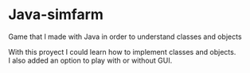 # Java-simfarm
Game that I made with Java in order to understand classes and objects

With this proyect I could learn how to implement classes and objects.  
I also added an option to play with or without GUI.
